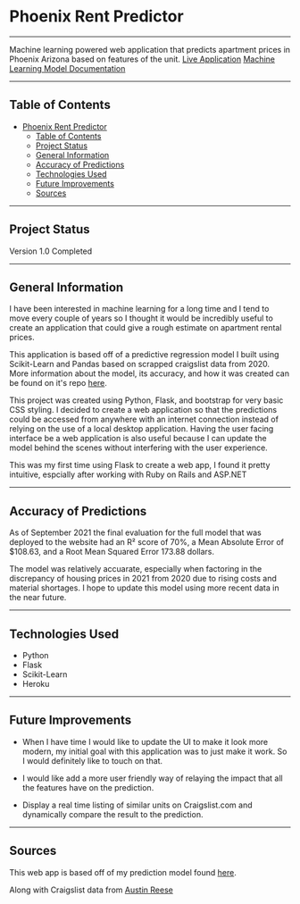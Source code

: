 # Phoenix Rent Predictor

---

Machine learning powered web application that predicts apartment prices in Phoenix Arizona based on features of the unit.
[Live Application](https://phoenix-rent-predictor.herokuapp.com/)
[Machine Learning Model Documentation](https://github.com/CKHarrison/phoenix-rent-predictor)

---

## Table of Contents

- [Phoenix Rent Predictor](#phoenix-rent-predictor)
  - [Table of Contents](#table-of-contents)
  - [Project Status](#project-status)
  - [General Information](#general-information)
  - [Accuracy of Predictions](#accuracy-of-predictions)
  - [Technologies Used](#technologies-used)
  - [Future Improvements](#future-improvements)
  - [Sources](#sources)

---

## Project Status

Version 1.0 Completed

---

## General Information

I have been interested in machine learning for a long time and I tend to move every couple of years so I thought it would be incredibly useful to create an application that could give a rough estimate on apartment rental prices.

This application is based off of a predictive regression model I built using Scikit-Learn and Pandas based on scrapped craigslist data from 2020. More information about the model, its accuracy, and how it was created can be found on it's repo [here](https://github.com/CKHarrison/phoenix-rent-predictor).

This project was created using Python, Flask, and bootstrap for very basic CSS styling. I decided to create a web application so that the predictions could be accessed from anywhere with an internet connection instead of relying on the use of a local desktop application. Having the user facing interface be a web application is also useful because I can update the model behind the scenes without interfering with the user experience.

This was my first time using Flask to create a web app, I found it pretty intuitive, espcially after working with Ruby on Rails and ASP.NET

---

## Accuracy of Predictions

As of September 2021 the final evaluation for the full model that was deployed to the website had an R² score of 70%, a Mean Absolute Error of $108.63, and a Root Mean Squared Error 173.88 dollars.

The model was relatively accuarate, especially when factoring in the discrepancy of housing prices in 2021 from 2020 due to rising costs and material shortages. I hope to update this model using more recent data in the near future.

---

## Technologies Used

- Python
- Flask
- Scikit-Learn
- Heroku

---

## Future Improvements

- When I have time I would like to update the UI to make it look more modern, my initial goal with this application was to just make it work. So I would definitely like to touch on that.

- I would like add a more user friendly way of relaying the impact that all the features have on the prediction.

- Display a real time listing of similar units on Craigslist.com and dynamically compare the result to the prediction.

---

## Sources

This web app is based off of my prediction model found [here](https://github.com/CKHarrison/phoenix-rent-predictor).

Along with Craigslist data from [Austin Reese](https://www.kaggle.com/austinreese/usa-housing-listings)
